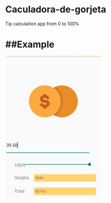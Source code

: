 # Caculadora-de-gorjeta
Tip calculation app from 0 to 100%

##Example
=======
<img width="300" alt="SwipeableRecyclerView" src="https://github.com/AlanAndCode/Caculadora-de-gorjeta/blob/main/app/src/main/res/drawable/action.jpg"> 

